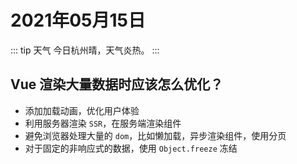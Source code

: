 # 2021年05月15日

::: tip 天气
今日杭州晴，天气炎热。
:::

## Vue 渲染大量数据时应该怎么优化？

- 添加加载动画，优化用户体验
- 利用服务器渲染 `SSR`，在服务端渲染组件
- 避免浏览器处理大量的 `dom`，比如懒加载，异步渲染组件，使用分页
- 对于固定的非响应式的数据，使用 `Object.freeze` 冻结